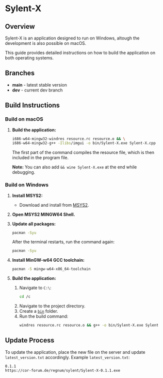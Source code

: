 # Sylent-X

## Overview

Sylent-X is an application designed to run on Windows, altough the development is also possible on macOS.

This guide provides detailed instructions on how to build the application on both operating systems.

## Branches

* **main** - latest stable version
* **dev** - current dev branch

## Build Instructions

### Build on macOS

1. **Build the application:**
    ```sh
    i686-w64-mingw32-windres resource.rc resource.o && \
    i686-w64-mingw32-g++ -Ilibs/imgui -o bin/Sylent-X.exe Sylent-X.cpp libs/imgui/imgui.cpp libs/imgui/imgui_draw.cpp libs/imgui/imgui_widgets.cpp libs/imgui/imgui_tables.cpp includes/md5/md5.cpp resource.o -lurlmon -lwininet -ld3d9 -ldwmapi -static -mwindows && wine bin/Sylent-X.exe
    ```

    The first part of the command compiles the resource file, which is then included in the program file.

    **Note:** You can also add `&& wine Sylent-X.exe` at the end while debugging.

### Build on Windows

1. **Install MSYS2:**
    - Download and install from [MSYS2](https://www.msys2.org/).

2. **Open MSYS2 MINGW64 Shell.**

3. **Update all packages:**
    ```sh
    pacman -Syu
    ```
    After the terminal restarts, run the command again:
    ```sh
    pacman -Syu
    ```

4. **Install MinGW-w64 GCC toolchain:**
    ```sh
    pacman -S mingw-w64-x86_64-toolchain
    ```

5. **Build the application:**
    1. Navigate to `C:\`:
        ```sh
        cd /c
        ```
    2. Navigate to the project directory.
    3. Create a [`bin`](command:_github.copilot.openRelativePath?%5B%7B%22scheme%22%3A%22file%22%2C%22authority%22%3A%22%22%2C%22path%22%3A%22%2FUsers%2Fjoshua2504%2FProjekte%2FSylent-X%2Fbin%22%2C%22query%22%3A%22%22%2C%22fragment%22%3A%22%22%7D%2C%222b759d69-5410-4d40-a098-c12a87cc9835%22%5D "/Users/joshua2504/Projekte/Sylent-X/bin") folder.
    4. Run the build command:
        ```sh
        windres resource.rc resource.o && g++ -o bin/Sylent-X.exe Sylent-X.cpp libs/imgui/imgui.cpp libs/imgui/imgui_draw.cpp libs/imgui/imgui_widgets.cpp libs/imgui/imgui_tables.cpp resource.o -lurlmon -lwininet -ld3d9 -ldwmapi -static -mwindows && ./bin/Sylent-X.exe
        ```

## Update Process

To update the application, place the new file on the server and update `latest_version.txt` accordingly. Example `latest_version.txt`:

```
0.1.1
https://cor-forum.de/regnum/sylent/Sylent-X-0.1.1.exe
```